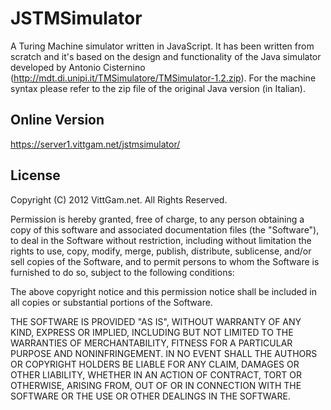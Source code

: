 # JSTMSimulator

A Turing Machine simulator written in JavaScript. It has been written from scratch and it's based on the design and functionality of the Java simulator developed by Antonio Cisternino (http://mdt.di.unipi.it/TMSimulatore/TMSimulator-1.2.zip). For the machine syntax please refer to the zip file of the original Java version (in Italian).

## Online Version

https://server1.vittgam.net/jstmsimulator/

## License

Copyright (C) 2012 VittGam.net. All Rights Reserved.

Permission is hereby granted, free of charge, to any person obtaining a copy of this software and associated documentation files (the "Software"), to deal in the Software without restriction, including without limitation the rights to use, copy, modify, merge, publish, distribute, sublicense, and/or sell copies of the Software, and to permit persons to whom the Software is furnished to do so, subject to the following conditions:

The above copyright notice and this permission notice shall be included in all copies or substantial portions of the Software.

THE SOFTWARE IS PROVIDED "AS IS", WITHOUT WARRANTY OF ANY KIND, EXPRESS OR IMPLIED, INCLUDING BUT NOT LIMITED TO THE WARRANTIES OF MERCHANTABILITY, FITNESS FOR A PARTICULAR PURPOSE AND NONINFRINGEMENT. IN NO EVENT SHALL THE AUTHORS OR COPYRIGHT HOLDERS BE LIABLE FOR ANY CLAIM, DAMAGES OR OTHER LIABILITY, WHETHER IN AN ACTION OF CONTRACT, TORT OR OTHERWISE, ARISING FROM, OUT OF OR IN CONNECTION WITH THE SOFTWARE OR THE USE OR OTHER DEALINGS IN THE SOFTWARE.

